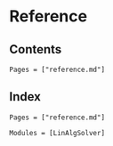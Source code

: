 # Reference

## Contents

```@contents
Pages = ["reference.md"]
```

## Index

```@index
Pages = ["reference.md"]
```

```@autodocs
Modules = [LinAlgSolver]
```